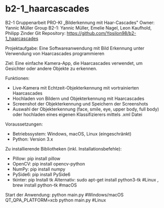 # b2-1_haarcascades
B2-1 Gruppenarbeit PRO-KI „Bilderkennung mit Haar-Cascades"
Owner: Yannic Müller
Group B2-1: Yannic Müller, Emelie Nagel, Leon Kaufhold, Philipp Zinder
Git Repository: https://github.com/Ypsilon98/b2-1_haarcascades

Projektaufgabe: Eine Softwareanwendung mit Bild Erkennung unter Verwendung von Haarcascades programmieren

Ziel: Eine einfache Kamera-App, die Haarcascades verwendet, um Gesichter oder andere Objekte zu erkennen. 

Funktionen:
- Live-Kamera mit Echtzeit-Objekterkennung mit vortrainierten Haarcascades
- Hochladen von Bildern und Objekterkennung mit Haarcascades
- Screenshot der Objekterkennung und Speichern der Screenshots
- Auswahl der Objekterkennung (face, smile, eye, upper body, full body) oder hochladen eines eigenen Klassifizierers mittels .xml Datei

Voraussetzungen:
- Betriebssystem: Windows, macOS, Linux (eingeschränkt)
- Python: Version 3.x

Zu installierende Bibliotheken (inkl. Installationsbefehle):
- Pillow: pip install pillow
- OpenCV: pip install opencv-python
- NumPy: pip install numpy
- PySide6: pip install PySide6
- tkinter: pip Install tk Alternativ: sudo apt-get install python3-tk #Linux , brew install python-tk #macOS
 

Start der Anwendung:
python main.py #Windows/macOS
QT_QPA_PLATFORM=xcb python main.py #Linux



